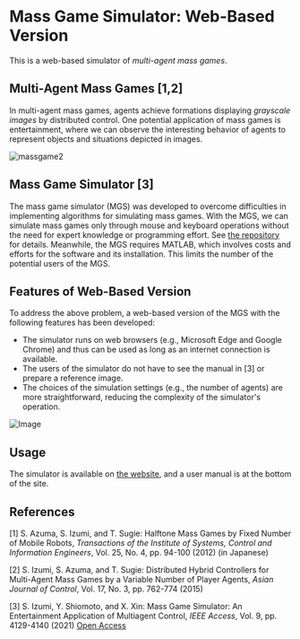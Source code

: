# Mass Game Simulator: Web-Based Version
This is a web-based simulator of *multi-agent mass games*.

## Multi-Agent Mass Games [1,2]
In multi-agent mass games, agents achieve formations displaying *grayscale images* by distributed control. One potential application of mass games is entertainment, where we can observe the interesting behavior of agents to represent objects and situations depicted in images.

![massgame2](https://user-images.githubusercontent.com/76646096/103174110-d0357c00-48a2-11eb-9a4c-739cc3fa57c7.jpg)

## Mass Game Simulator [3]
The mass game simulator (MGS) was developed to overcome difficulties in implementing algorithms for simulating mass games. With the MGS, we can simulate mass games only through mouse and keyboard operations without the need for expert knowledge or programming effort. See [the repository](https://github.com/ShinsakuIzumi/Mass_Game_Simulator) for details.
Meanwhile, the MGS requires MATLAB, which involves costs and efforts for the software and its installation. This limits the number of the potential users of the MGS.

## Features of Web-Based Version
To address the above problem, a web-based version of the MGS with the following features has been developed:
- The simulator runs on web browsers (e.g., Microsoft Edge and Google Chrome) and thus can be used as long as an internet connection is available. 
- The users of the simulator do not have to see the manual in [3] or prepare a reference image. 
- The choices of the simulation settings (e.g., the number of agents) are more straightforward, reducing the complexity of the simulator's operation.

![Image](https://github.com/user-attachments/assets/899a0dd1-e53f-46d0-a76d-a03acfabc92f)

## Usage
The simulator is available on [the website](https://www.sceng.kochi-tech.ac.jp/izumi/MGS/MGS_web.html), and a user manual is at the bottom of the site.

## References
[1] S. Azuma, S. Izumi, and T. Sugie: Halftone Mass Games by Fixed Number of Mobile Robots, *Transactions of the Institute of Systems, Control and Information Engineers*, Vol. 25, No. 4, pp. 94-100 (2012) (in Japanese)

[2] S. Izumi, S. Azuma, and T. Sugie: Distributed Hybrid Controllers for Multi-Agent Mass Games by a Variable Number of Player Agents, *Asian Journal of Control*, Vol. 17, No. 3, pp. 762-774 (2015)

[3] S. Izumi, Y. Shiomoto, and X. Xin: Mass Game Simulator: An Entertainment Application of Multiagent Control, *IEEE Access*, Vol. 9, pp. 4129-4140 (2021) [Open Access](https://ieeexplore.ieee.org/document/9311128)
